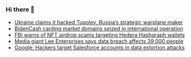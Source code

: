 ### Hi there 👋

<!--START_SECTION:feed-->
* [Ukraine claims it hacked Tupolev, Russia’s strategic warplane maker](https://www.bleepingcomputer.com/news/security/ukraine-claims-it-hacked-tupolev-russias-strategic-warplane-maker/)
* [BidenCash carding market domains seized in international operation](https://www.bleepingcomputer.com/news/security/bidencash-carding-market-domains-seized-in-international-operation/)
* [FBI warns of NFT airdrop scams targeting Hedera Hashgraph wallets](https://www.bleepingcomputer.com/news/security/fbi-warns-of-nft-airdrop-scams-targeting-hedera-hashgraph-wallets/)
* [Media giant Lee Enterprises says data breach affects 39,000 people](https://www.bleepingcomputer.com/news/security/media-giant-lee-enterprises-says-data-breach-affects-39-000-people/)
* [Google: Hackers target Salesforce accounts in data extortion attacks](https://www.bleepingcomputer.com/news/security/google-hackers-target-salesforce-accounts-in-data-extortion-attacks/)
<!--END_SECTION:feed-->

<!--
**frankenk/frankenk** is a ✨ _special_ ✨ repository because its `README.md` (this file) appears on your GitHub profile.

Here are some ideas to get you started:

- 🔭 I’m currently working on ...
- 🌱 I’m currently learning ...
- 👯 I’m looking to collaborate on ...
- 🤔 I’m looking for help with ...
- 💬 Ask me about ...
- 📫 How to reach me: ...
- 😄 Pronouns: ...
- ⚡ Fun fact: ...
-->



